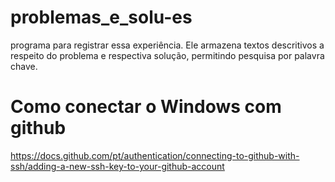# problemas_e_solu-es
programa para registrar essa  experiência. Ele armazena textos descritivos a respeito do problema e  respectiva solução, permitindo pesquisa por palavra chave.


# Como conectar o Windows com github
https://docs.github.com/pt/authentication/connecting-to-github-with-ssh/adding-a-new-ssh-key-to-your-github-account
